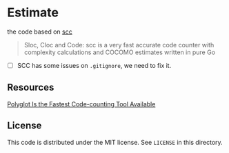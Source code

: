 # Estimate

the code based on [scc](https://github.com/boyter/scc)

>  Sloc, Cloc and Code: scc is a very fast accurate code counter with complexity calculations and COCOMO estimates written in pure Go

- [ ] SCC has some issues on `.gitignore`, we need to fix it.

## Resources

[Polyglot Is the Fastest Code-counting Tool Available](http://blog.vmchale.com/article/polyglot-comparisons)

License
---

This code is distributed under the MIT license. See `LICENSE` in this directory.
